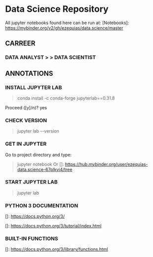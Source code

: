 # Data Science Repository

All jupyter notebooks found here can be run at: 
[Notebooks]: https://mybinder.org/v2/gh/ezequias/data.science/master

## CARREER
### DATA ANALYST > > DATA SCIENTIST

## ANNOTATIONS

### INSTALL JUPYTER LAB
> conda install -c conda-forge jupyterlab==0.31.8

Proceed ([y]/n)? yes

### CHECK VERSION
> jupyter lab --version

### GET IN JUPYTER
Go to project directory and type:
> jupyter notebook
> Or
[]: https://hub.mybinder.org/user/ezequias-data.science-67plkvi4/tree

### START JUPYTER LAB
> jupyter lab

### PYTHON 3 DOCUMENTATION

[]: https://docs.python.org/3/

[]: https://docs.python.org/3/tutorial/index.html

### BUILT-IN FUNCTIONS

[]: https://docs.python.org/3/library/functions.html

